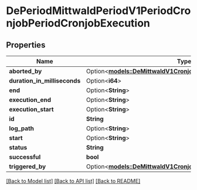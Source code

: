 # DePeriodMittwaldPeriodV1PeriodCronjobPeriodCronjobExecution

## Properties

Name | Type | Description | Notes
------------ | ------------- | ------------- | -------------
**aborted_by** | Option<[**models::DeMittwaldV1CronjobCronjobExecutionAbortedBy**](de_mittwald_v1_cronjob_CronjobExecution_abortedBy.md)> |  | [optional]
**duration_in_milliseconds** | Option<**i64**> |  | [optional]
**end** | Option<**String**> |  | [optional]
**execution_end** | Option<**String**> |  | [optional]
**execution_start** | Option<**String**> |  | [optional]
**id** | **String** |  | 
**log_path** | Option<**String**> |  | [optional]
**start** | Option<**String**> |  | [optional]
**status** | **String** |  | 
**successful** | **bool** |  | 
**triggered_by** | Option<[**models::DeMittwaldV1CronjobCronjobExecutionAbortedBy**](de_mittwald_v1_cronjob_CronjobExecution_abortedBy.md)> |  | [optional]

[[Back to Model list]](../README.md#documentation-for-models) [[Back to API list]](../README.md#documentation-for-api-endpoints) [[Back to README]](../README.md)



